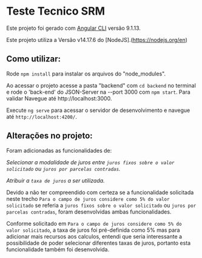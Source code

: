 # Teste Tecnico SRM

Este projeto foi gerado com [Angular CLI](https://github.com/angular/angular-cli) versão 9.1.13.

Este projeto utiliza a Versão v14.17.6 do [NodeJS].(https://nodejs.org/en)

## Como utilizar:

Rode `npm install` para instalar os arquivos do "node_modules".

Ao acessar o projeto acesse a pasta "backend" com `cd backend` no terminal e rode o 'back-end' do JSON-Server na --port 3000 com `npm start`. Para validar Navegue até http://localhost:3000.

Execute `ng serve` para acessar o servidor de desenvolvimento e navegue até `http://localhost:4200/`.

## Alterações no projeto:

Foram adicionadas as funcionalidades de:

*Selecionar a modalidade de juros entre `juros fixos sobre o valor solicitado` ou `juros por parcelas contradas`.*

*Atribuir a `taxa de juros` a ser utilizada.*

Devido a não ter compreendido com certeza se a funcionalidade solicitada neste trecho `Para o campo de juros considere como 5% do valor solicitado` se referia a `juros fixos sobre o valor solicitado` ou `juros por parcelas contradas`, foram desenvolvidas ambas funcionalidades.

Conforme solicitado em `Para o campo de juros considere como 5% do valor solicitado`, a taxa de juros foi pré-definida como 5% mas para adicionar mais recursos aos calculos, entendi que seria interessante a possibilidade de poder selecionar diferentes taxas de juros, portanto esta funcionalidade também foi desenvolvida.






